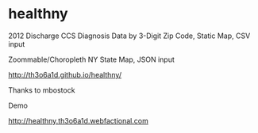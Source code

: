 healthny
========

2012 Discharge CCS Diagnosis Data by 3-Digit Zip Code, Static Map, CSV input

Zoommable/Choropleth NY State Map, JSON input

http://th3o6a1d.github.io/healthny/ 

Thanks to mbostock

Demo

http://healthny.th3o6a1d.webfactional.com 
